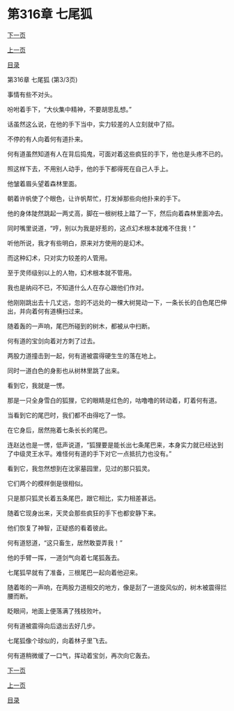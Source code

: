 <h1>第316章   七尾狐</h1>
            <div><p><a href="./0948_%E7%AC%AC317%E7%AB%A0_%E7%A9%86%E5%AE%B6.md">下一页</a></p><p><a href="./0946_%E7%AC%AC316%E7%AB%A0_%E4%B8%83%E5%B0%BE%E7%8B%90.md">上一页</a></p><p><a href="../">目录</a></p></div>
            <div><p>第316章   七尾狐 (第3/3页)</p><p>事情有些不对头。</p><p>吩咐着手下，“大伙集中精神，不要胡思乱想。”</p><p>话虽然这么说，在他的手下当中，实力较差的人立刻就中了招。</p><p>不停的有人向着何有道扑来。</p><p>何有道虽然知道有人在背后捣鬼，可面对着这些疯狂的手下，他也是头疼不已的。</p><p>照这样下去，不用别人动手，他的手下都得死在自己人手上。</p><p>他皱着眉头望着森林里面。</p><p>朝着许帆使了个眼色，让许帆帮忙，打发掉那些向他扑来的手下。</p><p>他的身体陡然跳起一两丈高，脚在一根树枝上踏了一下，然后向着森林里面冲去。</p><p>同时嘴里说道，“哼，别以为我是好惹的，这点幻术根本就难不住我！”</p><p>听他所说，我才有些明白，原来对方使用的是幻术。</p><p>而这种幻术，只对实力较差的人管用。</p><p>至于灵师级别以上的人物，幻术根本就不管用。</p><p>我也是纳闷不已，不知道什么人在存心跟他们作对。</p><p>他刚刚跳出去十几丈远，忽的不远处的一棵大树晃动一下，一条长长的白色尾巴伸出，并向着何有道横扫过来。</p><p>随着轰的一声响，尾巴所碰到的树木，都被从中扫断。</p><p>何有道的宝剑向着对方刺了过去。</p><p>两股力道撞击到一起，何有道被震得硬生生的落在地上。</p><p>同时一道白色的身影也从树林里跳了出来。</p><p>看到它，我就是一愣。</p><p>那是一只全身雪白的狐狸，它的眼睛是红色的，咕噜噜的转动着，盯着何有道。</p><p>当看到它的尾巴时，我们都不由得吃了一惊。</p><p>在它身后，居然拖着七条长长的尾巴。</p><p>连赵达也是一愣，低声说道，“狐狸要是能长出七条尾巴来，本身实力就已经达到了中级灵王水平。难怪何有道的手下对它一点抵抗力也没有。”</p><p>看到它，我忽然想到在沈家墓园里，见过的那只狐灵。</p><p>它们两个的模样倒是很相似。</p><p>只是那只狐灵长着五条尾巴，跟它相比，实力相差甚远。</p><p>随着它现身出来，天灵会那些疯狂的手下也都安静下来。</p><p>他们恢复了神智，正疑惑的看着彼此。</p><p>何有道怒道，“这只畜生，居然敢耍弄我！”</p><p>他的手臂一挥，一道剑气向着七尾狐轰去。</p><p>七尾狐早就有了准备，三根尾巴一起向着他迎来。</p><p>随着嘭的一声响，在两股力道相交的地方，像是刮了一道旋风似的，树木被震得拦腰而断。</p><p>眨眼间，地面上便落满了残枝败叶。</p><p>何有道被震得向后退出去好几步。</p><p>七尾狐像个球似的，向着林子里飞去。</p><p>何有道稍微缓了一口气，挥动着宝剑，再次向它轰去。</p></div>
            <div><p><a href="./0948_%E7%AC%AC317%E7%AB%A0_%E7%A9%86%E5%AE%B6.md">下一页</a></p><p><a href="./0946_%E7%AC%AC316%E7%AB%A0_%E4%B8%83%E5%B0%BE%E7%8B%90.md">上一页</a></p><p><a href="../">目录</a></p></div>